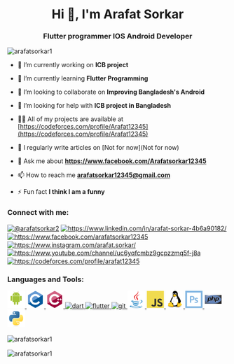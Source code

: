 <h1 align="center">Hi 👋, I'm Arafat Sorkar</h1>
<h3 align="center">Flutter programmer IOS Android Developer</h3>

<p align="left"> <img src="https://komarev.com/ghpvc/?username=arafatsorkar1&label=Profile%20views&color=0e75b6&style=flat" alt="arafatsorkar1" /> </p>

- 🔭 I’m currently working on **ICB project**

- 🌱 I’m currently learning **Flutter Programming**

- 👯 I’m looking to collaborate on **Improving Bangladesh's Android**

- 🤝 I’m looking for help with **ICB project in Bangladesh**

- 👨‍💻 All of my projects are available at [https://codeforces.com/profile/Arafat12345](https://codeforces.com/profile/Arafat12345)

- 📝 I regularly write articles on [Not for now](Not for now)

- 💬 Ask me about **https://www.facebook.com/Arafatsorkar12345**

- 📫 How to reach me **arafatsorkar12345@gmail.com**

- ⚡ Fun fact **I think I am a funny**

<h3 align="left">Connect with me:</h3>
<p align="left">
<a href="https://twitter.com/@arafatsorkar2" target="blank"><img align="center" src="https://raw.githubusercontent.com/rahuldkjain/github-profile-readme-generator/master/src/images/icons/Social/twitter.svg" alt="@arafatsorkar2" height="30" width="40" /></a>
<a href="https://linkedin.com/in/https://www.linkedin.com/in/arafat-sorkar-4b6a90182/" target="blank"><img align="center" src="https://raw.githubusercontent.com/rahuldkjain/github-profile-readme-generator/master/src/images/icons/Social/linked-in-alt.svg" alt="https://www.linkedin.com/in/arafat-sorkar-4b6a90182/" height="30" width="40" /></a>
<a href="https:https://www.facebook.com/Arafatsorkar12345/" target="blank"><img align="center" src="https://raw.githubusercontent.com/rahuldkjain/github-profile-readme-generator/master/src/images/icons/Social/facebook.svg" alt="https://www.facebook.com/arafatsorkar12345" height="30" width="40" /></a>
<a href="https://instagram.com/https://www.instagram.com/arafat.sorkar/" target="blank"><img align="center" src="https://raw.githubusercontent.com/rahuldkjain/github-profile-readme-generator/master/src/images/icons/Social/instagram.svg" alt="https://www.instagram.com/arafat.sorkar/" height="30" width="40" /></a>
<a href="https://www.youtube.com/c/https://www.youtube.com/channel/uc6yqfcmbz9gcpzzmq5f-j8a" target="blank"><img align="center" src="https://raw.githubusercontent.com/rahuldkjain/github-profile-readme-generator/master/src/images/icons/Social/youtube.svg" alt="https://www.youtube.com/channel/uc6yqfcmbz9gcpzzmq5f-j8a" height="30" width="40" /></a>
<a href="https://codeforces.com/profile/https://codeforces.com/profile/arafat12345" target="blank"><img align="center" src="https://cdn.jsdelivr.net/npm/simple-icons@3.0.1/icons/codeforces.svg" alt="https://codeforces.com/profile/arafat12345" height="30" width="40" /></a>
</p>

<h3 align="left">Languages and Tools:</h3>
<p align="left"> <a href="https://developer.android.com" target="_blank"> <img src="https://raw.githubusercontent.com/devicons/devicon/master/icons/android/android-original-wordmark.svg" alt="android" width="40" height="40"/> </a> <a href="https://www.cprogramming.com/" target="_blank"> <img src="https://raw.githubusercontent.com/devicons/devicon/master/icons/c/c-original.svg" alt="c" width="40" height="40"/> </a> <a href="https://www.w3schools.com/cpp/" target="_blank"> <img src="https://raw.githubusercontent.com/devicons/devicon/master/icons/cplusplus/cplusplus-original.svg" alt="cplusplus" width="40" height="40"/> </a> <a href="https://dart.dev" target="_blank"> <img src="https://www.vectorlogo.zone/logos/dartlang/dartlang-icon.svg" alt="dart" width="40" height="40"/> </a> <a href="https://flutter.dev" target="_blank"> <img src="https://www.vectorlogo.zone/logos/flutterio/flutterio-icon.svg" alt="flutter" width="40" height="40"/> </a> <a href="https://git-scm.com/" target="_blank"> <img src="https://www.vectorlogo.zone/logos/git-scm/git-scm-icon.svg" alt="git" width="40" height="40"/> </a> <a href="https://www.java.com" target="_blank"> <img src="https://raw.githubusercontent.com/devicons/devicon/master/icons/java/java-original.svg" alt="java" width="40" height="40"/> </a> <a href="https://developer.mozilla.org/en-US/docs/Web/JavaScript" target="_blank"> <img src="https://raw.githubusercontent.com/devicons/devicon/master/icons/javascript/javascript-original.svg" alt="javascript" width="40" height="40"/> </a> <a href="https://www.linux.org/" target="_blank"> <img src="https://raw.githubusercontent.com/devicons/devicon/master/icons/linux/linux-original.svg" alt="linux" width="40" height="40"/> </a> <a href="https://www.photoshop.com/en" target="_blank"> <img src="https://raw.githubusercontent.com/devicons/devicon/master/icons/photoshop/photoshop-line.svg" alt="photoshop" width="40" height="40"/> </a> <a href="https://www.php.net" target="_blank"> <img src="https://raw.githubusercontent.com/devicons/devicon/master/icons/php/php-original.svg" alt="php" width="40" height="40"/> </a> <a href="https://www.python.org" target="_blank"> <img src="https://raw.githubusercontent.com/devicons/devicon/master/icons/python/python-original.svg" alt="python" width="40" height="40"/> </a> </p>

<p><img align="center" src="https://github-readme-stats.vercel.app/api/top-langs?username=arafatsorkar1&show_icons=true&locale=en&layout=compact" alt="arafatsorkar1" /></p>

<p><img align="center" src="https://github-readme-streak-stats.herokuapp.com/?user=arafatsorkar1&" alt="arafatsorkar1" /></p>
